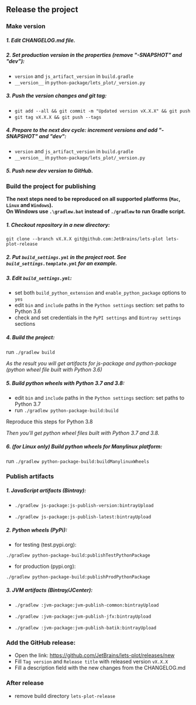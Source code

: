 ## Release the project


### Make version


##### 1. Edit CHANGELOG.md file.

##### 2. Set production version in the properties (remove _"-SNAPSHOT"_ and _"dev"_): 

 - `version` and `js_artifact_version` in `build.gradle` 
 - `__version__` in `python-package/lets_plot/_version.py`
  
##### 3. Push the version changes and git tag:
         
 - `git add --all && git commit -m "Updated version vX.X.X" && git push`
 - `git tag vX.X.X && git push --tags`

##### 4. Prepare to the next dev cycle: increment versions and add _"-SNAPSHOT"_ and _"dev"_:

 - `version` and `js_artifact_version` in `build.gradle` 
 - `__version__` in `python-package/lets_plot/_version.py`

##### 5. Push new dev version to GitHub.


 
### Build the project for publishing

**The next steps need to be reproduced on all supported platforms (`Mac`, `Linux` and `Windows`).**   
**On Windows use `.\gradlew.bat` instead of `./gradlew` to run Gradle script.**

##### 1. Checkout repository in a new directory: 

 `git clone --branch vX.X.X git@github.com:JetBrains/lets-plot lets-plot-release`

##### 2. Put `build_settings.yml` in the project root. See `build_settings.template.yml` for an example.

##### 3. Edit `build_settings.yml`:

 - set both `build_python_extension` and `enable_python_package` options to `yes`
 - edit `bin` and `include` paths in the `Python settings` section: set paths to Python 3.6
 - check and set credentials in the `PyPI settings` and `Bintray settings` sections

##### 4. Build the project:

run `./gradlew build`

_As the result you will get artifacts for js-package and python-package (python wheel file built with Python 3.6)_

##### 5. Build python wheels with Python 3.7 and 3.8:

 - edit `bin` and `include` paths in the `Python settings` section: set paths to Python 3.7
 - run `./gradlew python-package-build:build`
 
Reproduce this steps for Python 3.8
 
_Then you'll get python wheel files built with Python 3.7 and 3.8._


##### 6. _(for Linux only)_ Build python wheels for Manylinux platform:

run `./gradlew python-package-build:buildManylinuxWheels`


### Publish artifacts

##### 1. JavaScript artifacts (Bintray):

 - `./gradlew js-package:js-publish-version:bintrayUpload`

 - `./gradlew js-package:js-publish-latest:bintrayUpload`

##### 2. Python wheels (PyPi):

 - for testing (test.pypi.org):
 
 `./gradlew python-package-build:publishTestPythonPackage`

 - for production (pypi.org):
 
 `./gradlew python-package-build:publishProdPythonPackage`
 
##### 3. JVM artifacts (Bintray/JCenter):

 - `./gradlew :jvm-package:jvm-publish-common:bintrayUpload`
 
 - `./gradlew :jvm-package:jvm-publish-jfx:bintrayUpload`
 
 - `./gradlew :jvm-package:jvm-publish-batik:bintrayUpload`
 
 
### Add the GitHub release:
 
 * Open the link: https://github.com/JetBrains/lets-plot/releases/new
 * Fill `Tag version` and `Release title` with released version `vX.X.X`
 * Fill a description field with the new changes from the CHANGELOG.md
 



### After release

 - remove build directory `lets-plot-release`
